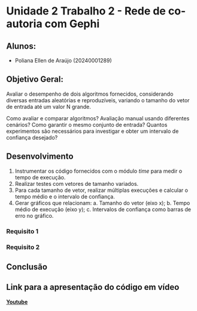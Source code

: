 # Unidade 2 Trabalho 2 - Rede de co-autoria com Gephi

## Alunos:  
- Poliana Ellen de Araújo (20240001289)

## Objetivo Geral:  
Avaliar o desempenho de dois algoritmos fornecidos, considerando diversas entradas aleatórias e reproduzíveis, variando o tamanho do vetor de entrada até um valor N grande.

Como avaliar e comparar algoritmos?
Avaliação manual usando diferentes cenários? Como garantir o mesmo conjunto de entrada?
Quantos experimentos são necessários para investigar e obter um intervalo de confiança desejado?

## Desenvolvimento

1. Instrumentar os código fornecidos com o módulo _time_ para medir o tempo de execução.
2. Realizar testes com vetores de tamanho variados.
3. Para cada tamanho de vetor, realizar múltiplas execuções e calcular o tempo médio e o intervalo de confiança.
4. Gerar gráficos que relacionam:
  a. Tamanho do vetor (eixo x);
  b. Tempo médio de execução (eixo y);
  c. Intervalos de confiança como barras de erro no gráfico.

### Requisito 1



### Requisito 2


<!-- ![K-core e K-shell](https://github.com/polianaraujo/aed2/blob/1aa5a6e4dbb3220154839101ad8d0b29739e26b1/U2T1/Images/requisito2.png) -->


## Conclusão


## Link para a apresentação do código em vídeo

[**Youtube**]()
